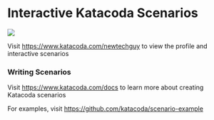 # Interactive Katacoda Scenarios

[![](http://shields.katacoda.com/katacoda/newtechguy/count.svg)](https://www.katacoda.com/newtechguy "Get your profile on Katacoda.com")

Visit https://www.katacoda.com/newtechguy to view the profile and interactive scenarios

### Writing Scenarios
Visit https://www.katacoda.com/docs to learn more about creating Katacoda scenarios

For examples, visit https://github.com/katacoda/scenario-example
